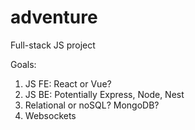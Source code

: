 # adventure
Full-stack JS project

Goals:
1. JS FE: React or Vue?
2. JS BE: Potentially Express, Node, Nest
3. Relational or noSQL? MongoDB?
4. Websockets
